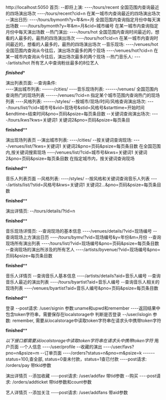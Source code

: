 http://localhost:5050
首页: 
--即将上演: 
----/tours/recent 全国范围内查询最近的四场演出场次
----/tours/recent?cid=n 在某一城市内查询最近的四场演出场次
--演出日历:
----/tours/bymonth?y=年&m=月 全国范围内查询指定月份中每天演出场数
----/tours/bymonth?y=年&m=月&cid=城市编号 在某一城市内查询指定月份中每天演出场数
--热门演出:
----/tours/hot 全国范围内查询时间最近的，想看的人最多的，最热的四场演出场次
----/tours/hot?cid=n 在某一城市内查询时间最近的，想看的人最多的，最热的四场演出场次
--音乐现场:
----/venues/hot 全国范围内查询从今往后，演出场次最多的两个现场
----/venues/hot?cid=n 在某一城市内查询从今往后，演出场次最多的两个现场
--热门音乐人:
----/artists/hot 所有艺人中查询粉丝最多的8位艺人

*********************finished**********************

演出列表页面:
--查询条件:  
----演出城市列表:
------/cities/
----音乐现场列表:
------/venues/  全国范围内查询热门的现场列表
------/venues/?cid=n  指定某个城市范围内查询热门的现场列表
----风格列表:
------/styles/
--按城市/现场/时间/风格查询演出场次:
----/tours/list/?cid=城市号&vid=现场号&stid=风格号&starttime=开始时间&endtime=结束时间&pno=页码&psize=每页条目数
--关键词查询演出场次:
----/tours/kws?kws=关键词1 关键词2&pno=页码&psize=每页条目

****************************finished******************************

演出现场列表页
--演出城市列表:
----/cities/
--按关键词查询现场:
----/venues/list/?kws=关键词1 关键词2&pno=页码&psize=每页条目数  在全国范围内,按关键词搜索现场
----/venues/list/?cid=城市号&kws=关键词1 关键词2&pno=页码&psize=每页条目数 在指定城市内，按关键词查询现场

****************************finished******************************

音乐人列表页面
--风格列表:
----/styles/
--按风格和关键词查询音乐人列表
----/artists/list/?stid=风格号&kws=关键词1 关键词2...&pno=页码&psize=每页条目数

****************************finished******************************

演出详情页:
--/tours/details/?tid=n

****************************finished******************************

音乐现场详情页: 
--查询现场的基本信息
----/venues/details/?vid=现场编号
--查询现场上方演出日历
----/tours/bymv/?vid=现场编号&y=年份&m=月份
--查询现场所有演出列表
----/tours/list/?vid=现场编号&pno=页码&psize=每页条目数
--查询现场的演出所涉及的所有艺人
----/artists/byvenue/?vid=现场编号&pno=页码&psize=每页条目数

****************************finished******************************

音乐人详情页
--查询音乐人基本信息
----/artists/details?aid=音乐人编号
--查询音乐人最近的演出列表
----/tours/byartist?aid=音乐人编号
--查询音乐人相关的现场列表
----/venues/byartist?aid=音乐人编号&pno=页码&psize=每页条目数

****************************finished******************************

登录
--post请求: /user/signin 参数:uname和upwd和remember
----返回结果中包含token字符串，需要保存在localstorage中
判断是否登录
--/user/islogin 参数: remember, 需要从localstorage中读取token字符串在请求头中携带token字符

****************************finished******************************

*以下接口都需要从localstorage中读取token字符串在请求头中携带token字符*
用户页面
--个人信息
----/user/profile
--收藏的演出
----/user/favs?pno=n&psize=m
--订单页面
----/orders?status=n&pno=m&psize=k
------status=100,查全部, status=0查未付款，status=1查已付款
----post请求: /orders/pay 带tkid参数

演出详情页
--添加收藏
----post请求: /user/addfav 带tid参数
--购买
----post请求: /orders/addticket 带tid参数和count参数

艺人详情页
--添加关注
----post请求: /user/addfans 带aid参数